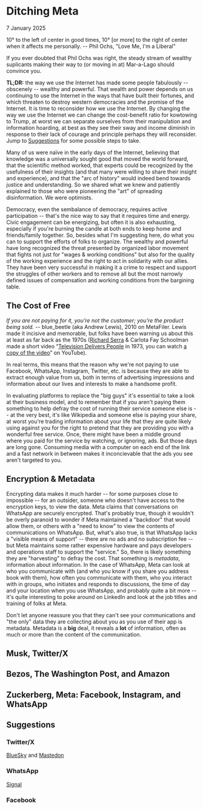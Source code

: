 # Ditching Meta

7 January 2025

10° to the left of center in good times, 10° [or more] to the right of center when it affects me personally.
-- Phil Ochs, "Love Me, I'm a Liberal"

If you ever doubted that Phil Ochs was right, the steady stream of wealthy suplicants making their way to (or moving in at) Mar-a-Lago should convince you.

**TL;DR:** the way we use the Internet has made some people fabulously -- obscenely -- wealthy and powerful. That wealth and power depends on us continuing to use the Internet in the ways that have built their fortunes, and which threaten to destroy western democracies and the promise of the Internet. It is time to reconsider how we use the Internet. By changing the way we use the Internet we can change the cost-benefit ratio for kowtowing to Trump, at worst we can separate ourselves from their manipulation and information hoarding, at best as they see their sway and income diminish in response to their lack of courage and principle perhaps they will reconsider. Jump to [Suggestions](#suggestions) for some possible steps to take.

Many of us were naïve in the early days of the Internet, believing that knowledge was a universally sought good that moved the world forward, that the scientific method worked, that experts could be recognized by the usefulness of their insights (and that many were willing to share their insight and experience), and that the "arc of history" would indeed bend towards justice and understanding. So we shared what we knew and patiently explained to those who were pioneering the "art" of spreading disinformation. We were optimists.

Democracy, even the sembalance of democracy, requires active participation -- that's the nice way to say that it requires time and energy. Civic engagement can be energizing, but often it is also exhausting, especially if you're burning the candle at both ends to keep home and friends/family together. So, besides what I'm suggesting here, do what you can to support the efforts of folks to organize. The wealthy and powerful have long recognized the threat presented by organized labor movement that fights not just for "wages & working conditions" but also for the quality of the working experience and the right to act in solidarity with our allies. They have been very successful in making it a crime to respect and support the struggles of other workers and to remove all but the most narrowly defined issues of compensation and working conditions from the bargining table.

## The Cost of Free

*If you are not paying for it, you’re not the customer; you’re the product being sold.* -- blue_beetle (aka Andrew Lewis), 2010 on MetaFiler. Lewis made it incisive and memorable, but folks have been warning us about this at least as far back as the 1970s ([Richard Serra](https://en.wikipedia.org/wiki/Richard_Serra) & Carlota Fay Schoolman made a short video “[Television Delivers People](https://en.wikipedia.org/wiki/Television_Delivers_People) in 1973, you can watch [a copy of the video](https://www.youtube.com/watch?v=LvZYwaQlJsg)” on YouTube).

In real terms, this means that the reason why we're not paying to use Facebook, WhatsApp, Instagram, Twitter, etc. is because they are able to extract enough value from us, both in terms of advertising impressions and information about our lives and interests to make a handsome profit.

In evaluating platforms to replace the "big guys" it's essential to take a look at their business model, and to remember that if you aren't paying them something to help defray the cost of running their service someone else is -- at the very best, it's like Wikipedia and someone else is paying your share, at worst you're trading information about your life that they are quite likely using against you for the right to pretend that they are providing you with a wonderful free service. Once, there might have been a middle ground where you paid for the service by watching, or ignoring, ads. But those days are long gone. Consuming media with a computer on each end of the link and a fast network in between makes it inconcievable that the ads you see aren't targeted to you.

## Encryption & Metadata

Encrypting data makes it much harder -- for some purposes close to impossible -- for an outsider, someone who doesn't have access to the encryption keys, to view the data. Meta claims that conversations on WhatsApp are securely encrypted. That's probably true, though it wouldn't be overly paranoid to wonder if Meta maintained a "backdoor" that would allow them, or others with a "need to know" to view the contents of communications on WhatsApp. But, what's also true, is that WhatsApp lacks a "visible means of support" -- there are no ads and no subscription fee -- but Meta maintains some rather expensive hardware and pays developers and operations staff to support the "service." So, there is likely something they are "harvesting" to defray the cost. That something is *metadata*, information about information. In the case of WhatsApp, Meta can look at who you communicate with (and who you know if you share you address book with them), how often you communicate with them, who you interact with in groups, who initiates and responds to discussions, the time of day and your location when you use WhatsApp, and probably quite a bit more -- it's quite interesting to poke around on LinkedIn and look at the job titles and training of folks at Meta.

Don't let anyone reassure you that they can't see your communications and "the only" data they are collecting about you as you use of their app is metadata. Metadata is a **big** deal, it reveals a **lot** of information, often as much or more than the content of the communication.

## Musk, Twitter/X

## Bezos, The Washington Post, and Amazon

## Zuckerberg, Meta: Facebook, Instagram, and WhatsApp

## Suggestions

### Twitter/X

[BlueSky](https://bsky.app) and [Mastedon](https://joinmastodon.org)

### WhatsApp

[Signal](https://signal.org)

### Facebook
